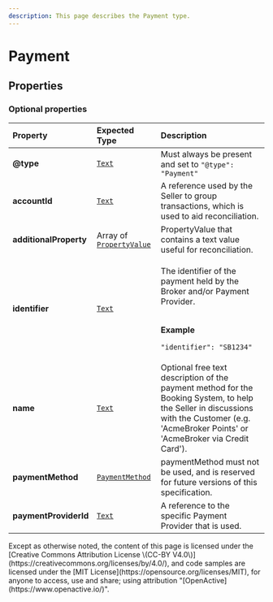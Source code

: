 ```yaml
---
description: This page describes the Payment type.
---
```


# Payment

## **Properties**

### **Optional properties**

<table>
  <thead>
    <tr>
      <th style="text-align:left">Property</th>
      <th style="text-align:left">Expected Type</th>
      <th style="text-align:left">Description</th>
    </tr>
  </thead>
  <tbody>
    <tr>
      <td style="text-align:left"><b>@type</b>
      </td>
      <td style="text-align:left"> <a href="https://schema.org/Text"><code>Text</code></a>
      </td>
      <td style="text-align:left">Must always be present and set to <code>&quot;@type&quot;: &quot;Payment&quot;</code>
      </td>
    </tr>
    <tr>
      <td style="text-align:left"><b>accountId</b>
      </td>
      <td style="text-align:left"> <a href="https://schema.org/Text"><code>Text</code></a>
      </td>
      <td style="text-align:left">A reference used by the Seller to group transactions, which is used to
        aid reconciliation.</td>
    </tr>
    <tr>
      <td style="text-align:left"><b>additionalProperty</b>
      </td>
      <td style="text-align:left">Array of <a href="https://developer.openactive.io/data-model/types/propertyvalue"><code>PropertyValue</code></a>
      </td>
      <td style="text-align:left">PropertyValue that contains a text value useful for reconciliation.</td>
    </tr>
    <tr>
      <td style="text-align:left"><b>identifier</b>
      </td>
      <td style="text-align:left"> <a href="https://schema.org/Text"><code>Text</code></a>
      </td>
      <td style="text-align:left">
        <p>The identifier of the payment held by the Broker and/or Payment Provider.</p>
        <p>
          <br /><b>Example</b>
        </p>
        <p><code>&quot;identifier&quot;: &quot;SB1234&quot;</code>
        </p>
      </td>
    </tr>
    <tr>
      <td style="text-align:left"><b>name</b>
      </td>
      <td style="text-align:left"> <a href="https://schema.org/Text"><code>Text</code></a>
      </td>
      <td style="text-align:left">Optional free text description of the payment method for the Booking System,
        to help the Seller in discussions with the Customer (e.g. &apos;AcmeBroker
        Points&apos; or &apos;AcmeBroker via Credit Card&apos;).</td>
    </tr>
    <tr>
      <td style="text-align:left"><b>paymentMethod</b>
      </td>
      <td style="text-align:left"> <a href="https://schema.org/PaymentMethod"><code>PaymentMethod</code></a>
      </td>
      <td style="text-align:left">paymentMethod must not be used, and is reserved for future versions of
        this specification.</td>
    </tr>
    <tr>
      <td style="text-align:left"><b>paymentProviderId</b>
      </td>
      <td style="text-align:left"> <a href="https://schema.org/Text"><code>Text</code></a>
      </td>
      <td style="text-align:left">A reference to the specific Payment Provider that is used.</td>
    </tr>
  </tbody>
</table>Except as otherwise noted, the content of this page is licensed under the [Creative Commons Attribution License \(CC-BY V4.0\)](https://creativecommons.org/licenses/by/4.0/), and code samples are licensed under the [MIT License](https://opensource.org/licenses/MIT), for anyone to access, use and share; using attribution "[OpenActive](https://www.openactive.io/)".

